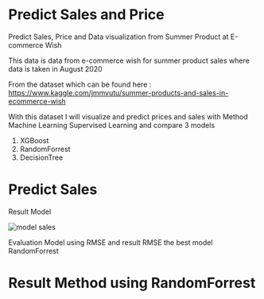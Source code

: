 # Predict Sales and Price
Predict Sales, Price and Data  visualization from Summer Product at E-commerce Wish 


This data is data from e-commerce wish for summer product sales where data is taken in August 2020

From the dataset which can be found here :
https://www.kaggle.com/jmmvutu/summer-products-and-sales-in-ecommerce-wish


With this dataset I will visualize and predict prices and sales with Method Machine Learning Supervised Learning
and compare 3 models
1. XGBoost
2. RandomForrest
3. DecisionTree

# Predict Sales

Result Model

![model sales](https://user-images.githubusercontent.com/44828347/103969500-9d3f9200-5198-11eb-9fc8-9bd15481b7da.png)

Evaluation Model using RMSE
and result RMSE the best model RandomForrest

# Result Method using RandomForrest



